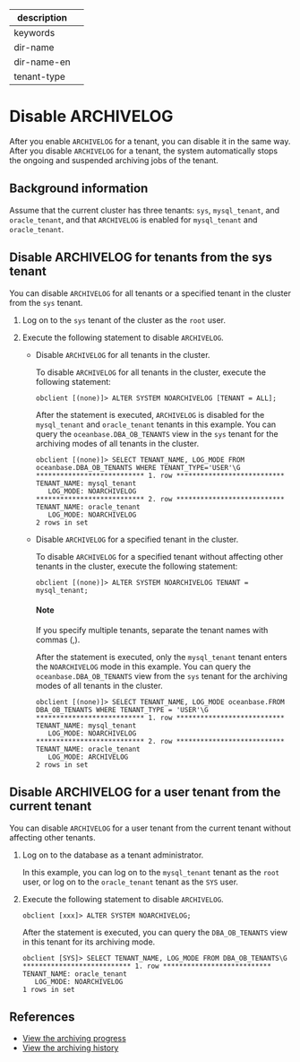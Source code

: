|description||
|---|---|
|keywords||
|dir-name||
|dir-name-en||
|tenant-type||

# Disable ARCHIVELOG

After you enable `ARCHIVELOG` for a tenant, you can disable it in the same way. After you disable `ARCHIVELOG` for a tenant, the system automatically stops the ongoing and suspended archiving jobs of the tenant.

## Background information

Assume that the current cluster has three tenants: `sys`, `mysql_tenant`, and `oracle_tenant`, and that `ARCHIVELOG` is enabled for `mysql_tenant` and `oracle_tenant`.

## Disable ARCHIVELOG for tenants from the sys tenant

You can disable `ARCHIVELOG` for all tenants or a specified tenant in the cluster from the `sys` tenant.

1. Log on to the `sys` tenant of the cluster as the `root` user.

2. Execute the following statement to disable `ARCHIVELOG`.

   * Disable `ARCHIVELOG` for all tenants in the cluster.

      To disable `ARCHIVELOG` for all tenants in the cluster, execute the following statement:

      ```shell
      obclient [(none)]> ALTER SYSTEM NOARCHIVELOG [TENANT = ALL];
      ```

      After the statement is executed, `ARCHIVELOG` is disabled for the `mysql_tenant` and `oracle_tenant` tenants in this example. You can query the `oceanbase.DBA_OB_TENANTS` view in the `sys` tenant for the archiving modes of all tenants in the cluster.

      ```shell
      obclient [(none)]> SELECT TENANT_NAME, LOG_MODE FROM oceanbase.DBA_OB_TENANTS WHERE TENANT_TYPE='USER'\G
      *************************** 1. row ***************************
      TENANT_NAME: mysql_tenant
         LOG_MODE: NOARCHIVELOG
      *************************** 2. row ***************************
      TENANT_NAME: oracle_tenant
         LOG_MODE: NOARCHIVELOG
      2 rows in set
      ```

   * Disable `ARCHIVELOG` for a specified tenant in the cluster.

      To disable `ARCHIVELOG` for a specified tenant without affecting other tenants in the cluster, execute the following statement:

      ```shell
      obclient [(none)]> ALTER SYSTEM NOARCHIVELOG TENANT = mysql_tenant;
      ```

     <main id="notice" type='explain'>
     <h4>Note</h4>
     <p>If you specify multiple tenants, separate the tenant names with commas (,). </p>
     </main>

      After the statement is executed, only the `mysql_tenant` tenant enters the `NOARCHIVELOG` mode in this example. You can query the `oceanbase.DBA_OB_TENANTS` view from the `sys` tenant for the archiving modes of all tenants in the cluster.

      ```shell
      obclient [(none)]> SELECT TENANT_NAME, LOG_MODE oceanbase.FROM DBA_OB_TENANTS WHERE TENANT_TYPE = 'USER'\G
      *************************** 1. row ***************************
      TENANT_NAME: mysql_tenant
         LOG_MODE: NOARCHIVELOG
      *************************** 2. row ***************************
      TENANT_NAME: oracle_tenant
         LOG_MODE: ARCHIVELOG
      2 rows in set
      ```

## Disable ARCHIVELOG for a user tenant from the current tenant

You can disable `ARCHIVELOG` for a user tenant from the current tenant without affecting other tenants.

1. Log on to the database as a tenant administrator.

   In this example, you can log on to the `mysql_tenant` tenant as the `root` user, or log on to the `oracle_tenant` tenant as the `SYS` user.

2. Execute the following statement to disable `ARCHIVELOG`.

   ```shell
   obclient [xxx]> ALTER SYSTEM NOARCHIVELOG;
   ```

   After the statement is executed, you can query the `DBA_OB_TENANTS` view in this tenant for its archiving mode.

   ```shell
   obclient [SYS]> SELECT TENANT_NAME, LOG_MODE FROM DBA_OB_TENANTS\G
   *************************** 1. row ***************************
   TENANT_NAME: oracle_tenant
      LOG_MODE: NOARCHIVELOG
   1 rows in set
   ```

## References

* [View the archiving progress](../300.log-archive/600.view-log-archive-progress.md)
* [View the archiving history](../300.log-archive/700.view-log-archive-history.md)
